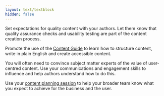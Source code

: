```yaml
---
layout: text/textblock
hidden: false
---
```

Set expectations for quality content with your authors. Let them know that quality assurance checks and usability testing are part of the content creation process.

Promote the use of the [Content Guide](https://guides.service.gov.au/content-guide/) to learn how to structure content, write in plain English and create accessible content.

You will often need to convince subject matter experts of the value of user-centred content. Use your communications and engagement skills to influence and help authors understand how to do this.

Use your [content planning session](../planning-content/content-planning-workshop) to help your broader team know what you expect to achieve for the business and the user.
